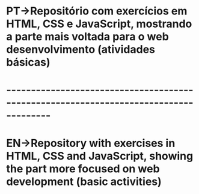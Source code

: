 <h1>PT->Repositório com exercícios em HTML, CSS e JavaScript, mostrando a parte mais voltada para o web desenvolvimento (atividades básicas)<h1>
-------------------------------------------------------------------------------------
<h1>EN->Repository with exercises in HTML, CSS and JavaScript, showing the part more focused on web development (basic activities)<h1>
